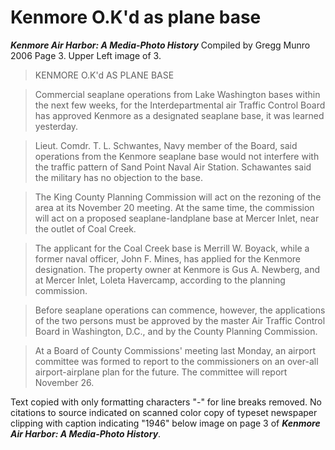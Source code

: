 # Kenmore O.K'd as plane base
_**Kenmore Air Harbor: A Media-Photo History**_
Compiled by Gregg Munro 2006
Page 3. Upper Left image of 3.

> KENMORE O.K'd AS PLANE BASE

> Commercial seaplane operations from Lake Washington bases within the next few weeks, for the Interdepartmental air Traffic Control Board has approved Kenmore as a designated seaplane base, it was learned yesterday.

> Lieut. Comdr. T. L. Schwantes, Navy member of the Board, said operations from the Kenmore seaplane base would not interfere with the traffic pattern of Sand Point Naval Air Station. Schawantes said the military has no objection to the base.

> The King County Planning Commission will act on the rezoning of the area at its November 20 meeting. At the same time, the commission will act on a proposed seaplane-landplane base at Mercer Inlet, near the outlet of Coal Creek.

> The applicant for the Coal Creek base is Merrill W. Boyack, while a former naval officer, John F. Mines, has applied for the Kenmore designation. The property owner at Kenmore is Gus A. Newberg, and at Mercer Inlet, Loleta Havercamp, according to the planning commission.

> Before seaplane operations can commence, however, the applications of the two persons must be approved by the master Air Traffic Control Board in Washington, D.C., and by the County Planning Commission.

>At a Board of County Commissions' meeting last Monday, an airport committee was formed to report to the commissioners on an over-all airport-airplane plan for the future. The committee will report November 26.

Text copied with only formatting characters "-" for line breaks removed. No citations to source indicated on scanned color copy of typeset newspaper clipping with caption indicating "1946" below image on page 3 of _**Kenmore Air Harbor: A Media-Photo History**_.
